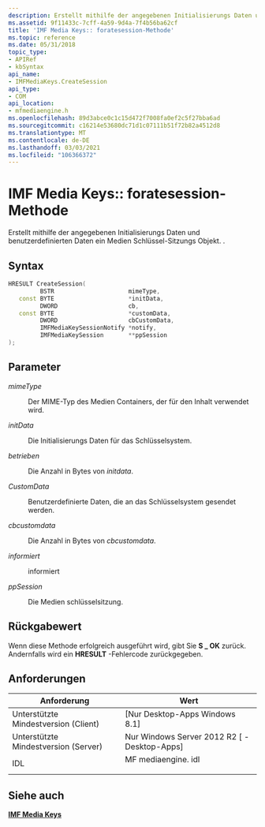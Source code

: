 ```yaml
---
description: Erstellt mithilfe der angegebenen Initialisierungs Daten und benutzerdefinierten Daten ein Medien Schlüssel-Sitzungs Objekt. .
ms.assetid: 9f11433c-7cff-4a59-9d4a-7f4b56ba62cf
title: 'IMF Media Keys:: foratesession-Methode'
ms.topic: reference
ms.date: 05/31/2018
topic_type:
- APIRef
- kbSyntax
api_name:
- IMFMediaKeys.CreateSession
api_type:
- COM
api_location:
- mfmediaengine.h
ms.openlocfilehash: 89d3abce0c1c15d472f7008fa0ef2c5f27bba6ad
ms.sourcegitcommit: c16214e53680dc71d1c07111b51f72b82a4512d8
ms.translationtype: MT
ms.contentlocale: de-DE
ms.lasthandoff: 03/03/2021
ms.locfileid: "106366372"
---
```

# <a name="imfmediakeyscreatesession-method"></a>IMF Media Keys:: foratesession-Methode

Erstellt mithilfe der angegebenen Initialisierungs Daten und benutzerdefinierten Daten ein Medien Schlüssel-Sitzungs Objekt. .

## <a name="syntax"></a>Syntax


```C++
HRESULT CreateSession(
         BSTR                     mimeType,
   const BYTE                     *initData,
         DWORD                    cb,
   const BYTE                     *customData,
         DWORD                    cbCustomData,
         IMFMediaKeySessionNotify *notify,
         IMFMediaKeySession       **ppSession
);
```



## <a name="parameters"></a>Parameter

<dl> <dt>

*mimeType* 
</dt> <dd>

Der MIME-Typ des Medien Containers, der für den Inhalt verwendet wird.

</dd> <dt>

*initData* 
</dt> <dd>

Die Initialisierungs Daten für das Schlüsselsystem.

</dd> <dt>

*betrieben* 
</dt> <dd>

Die Anzahl in Bytes von *initdata*.

</dd> <dt>

*CustomData* 
</dt> <dd>

Benutzerdefinierte Daten, die an das Schlüsselsystem gesendet werden.

</dd> <dt>

*cbcustomdata* 
</dt> <dd>

Die Anzahl in Bytes von *cbcustomdata*.

</dd> <dt>

*informiert* 
</dt> <dd>

informiert

</dd> <dt>

*ppSession* 
</dt> <dd>

Die Medien schlüsselsitzung.

</dd> </dl>

## <a name="return-value"></a>Rückgabewert

Wenn diese Methode erfolgreich ausgeführt wird, gibt Sie **S \_ OK** zurück. Andernfalls wird ein **HRESULT** -Fehlercode zurückgegeben.

## <a name="requirements"></a>Anforderungen



| Anforderung | Wert |
|-------------------------------------|----------------------------------------------------------------------------------------------|
| Unterstützte Mindestversion (Client)<br/> | \[Nur Desktop-Apps Windows 8.1\]<br/>                                                 |
| Unterstützte Mindestversion (Server)<br/> | Nur Windows Server 2012 R2 \[ -Desktop-Apps\]<br/>                                      |
| IDL<br/>                      | <dl> <dt>MF mediaengine. idl</dt> </dl> |



## <a name="see-also"></a>Siehe auch

<dl> <dt>

[**IMF Media Keys**](/windows/desktop/api/mfmediaengine/nn-mfmediaengine-imfmediakeys)
</dt> </dl>

 

 




